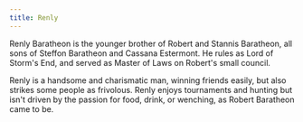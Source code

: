 ```yaml
---
title: Renly
---
```


Renly Baratheon is the younger brother of Robert and Stannis Baratheon, all sons of Steffon Baratheon and Cassana Estermont. He rules as Lord of Storm's End, and served as Master of Laws on Robert's small council.

Renly is a handsome and charismatic man, winning friends easily, but also strikes some people as frivolous. Renly enjoys tournaments and hunting but isn't driven by the passion for food, drink, or wenching, as Robert Baratheon came to be. 


